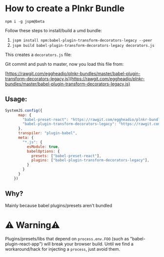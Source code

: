 # How to create a Plnkr Bundle

`npm i -g jspm@beta`

Follow these steps to install/build a umd bundle:

1. `jspm install npm:babel-plugin-transform-decorators-legacy --peer`
2. `jspm build babel-plugin-transform-decorators-legacy decorators.js`

This creates a `decorators.js` file:

Git commit and push to master, now you load this file from:

[https://rawgit.com/eggheadio/plnkr-bundles/master/babel-plugin-transform-decorators-legacy.js](https://rawgit.com/eggheadio/plnkr-bundles/master/babel-plugin-transform-decorators-legacy.js)

## Usage:
```js
SystemJS.config({
      map: {
        "babel-preset-react": "https://rawgit.com/eggheadio/plnkr-bundles/master/babel-preset-react.js",
        "babel-plugin-transform-decorators-legacy": "https://rawgit.com/eggheadio/plnkr-bundles/master/babel-plugin-transform-decorators-legacy.js"     
      },      
      transpiler: "plugin-babel",
      meta: {
        "*.js": {
          esModule: true,
          babelOptions: {
            presets: ["babel-preset-react"],
            plugins: ["babel-plugin-transform-decorators-legacy"],
          }
        }
      }
    })
```


## Why?
Mainly because babel plugins/presets aren't bundled

# ⚠️ Warning⚠️

Plugins/presets/libs that depend on `process.env.FOO` (such as "babel-plugin-react-app") will break your browser build. Until
we find a workaround/hack for injecting a `process`, just avoid
them.